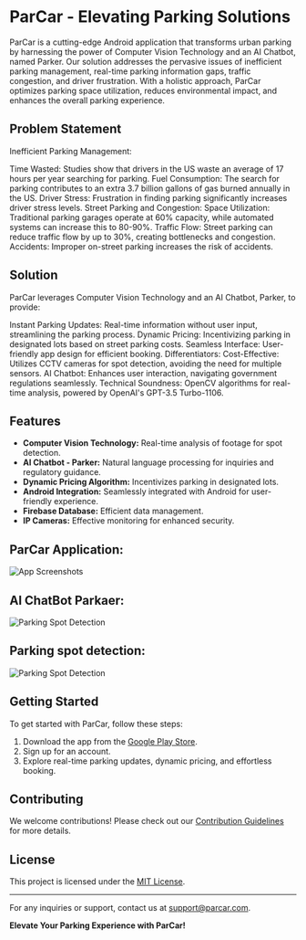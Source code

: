 # ParCar - Elevating Parking Solutions

ParCar is a cutting-edge Android application that transforms urban parking by harnessing the power of Computer Vision Technology and an AI Chatbot, named Parker. Our solution addresses the pervasive issues of inefficient parking management, real-time parking information gaps, traffic congestion, and driver frustration. With a holistic approach, ParCar optimizes parking space utilization, reduces environmental impact, and enhances the overall parking experience.

## Problem Statement

Inefficient Parking Management:

Time Wasted: Studies show that drivers in the US waste an average of 17 hours per year searching for parking.
Fuel Consumption: The search for parking contributes to an extra 3.7 billion gallons of gas burned annually in the US.
Driver Stress: Frustration in finding parking significantly increases driver stress levels.
Street Parking and Congestion:
Space Utilization: Traditional parking garages operate at 60% capacity, while automated systems can increase this to 80-90%.
Traffic Flow: Street parking can reduce traffic flow by up to 30%, creating bottlenecks and congestion.
Accidents: Improper on-street parking increases the risk of accidents.

## Solution

ParCar leverages Computer Vision Technology and an AI Chatbot, Parker, to provide:

Instant Parking Updates: Real-time information without user input, streamlining the parking process.
Dynamic Pricing: Incentivizing parking in designated lots based on street parking costs.
Seamless Interface: User-friendly app design for efficient booking.
Differentiators:
Cost-Effective: Utilizes CCTV cameras for spot detection, avoiding the need for multiple sensors.
AI Chatbot: Enhances user interaction, navigating government regulations seamlessly.
Technical Soundness: OpenCV algorithms for real-time analysis, powered by OpenAI's GPT-3.5 Turbo-1106.

## Features

- **Computer Vision Technology:** Real-time analysis of footage for spot detection.
- **AI Chatbot - Parker:** Natural language processing for inquiries and regulatory guidance.
- **Dynamic Pricing Algorithm:** Incentivizes parking in designated lots.
- **Android Integration:** Seamlessly integrated with Android for user-friendly experience.
- **Firebase Database:** Efficient data management.
- **IP Cameras:** Effective monitoring for enhanced security.

## ParCar Application:

![App Screenshots](https://i.ibb.co/MGDJ7Kt/file-2024-01-26-16-39-40.png)

## AI ChatBot Parkaer:

![Parking Spot Detection](https://i.ibb.co/n6q31FQ/file-2024-01-26-16-54-45.png)

## Parking spot detection:

![Parking Spot Detection](https://i.ibb.co/SmYm2mG/file-2024-01-26-17-13-33.png)


## Getting Started

To get started with ParCar, follow these steps:
1. Download the app from the [Google Play Store](#).
2. Sign up for an account.
3. Explore real-time parking updates, dynamic pricing, and effortless booking.

## Contributing

We welcome contributions! Please check out our [Contribution Guidelines](CONTRIBUTING.md) for more details.

## License

This project is licensed under the [MIT License](LICENSE).

---

For any inquiries or support, contact us at [support@parcar.com](mailto:support@parcar.com).

**Elevate Your Parking Experience with ParCar!**

